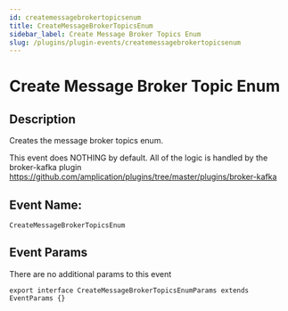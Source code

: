 ```yaml
---
id: createmessagebrokertopicsenum
title: CreateMessageBrokerTopicsEnum
sidebar_label: Create Message Broker Topics Enum
slug: /plugins/plugin-events/createmessagebrokertopicsenum
---
```


# Create Message Broker Topic Enum

## Description

Creates the message broker topics enum. 

This event does NOTHING by default. All of the logic is handled by the broker-kafka plugin https://github.com/amplication/plugins/tree/master/plugins/broker-kafka

## Event Name:
`CreateMessageBrokerTopicsEnum`

## Event Params
There are no additional params to this event
```tsx
export interface CreateMessageBrokerTopicsEnumParams extends EventParams {}
```

